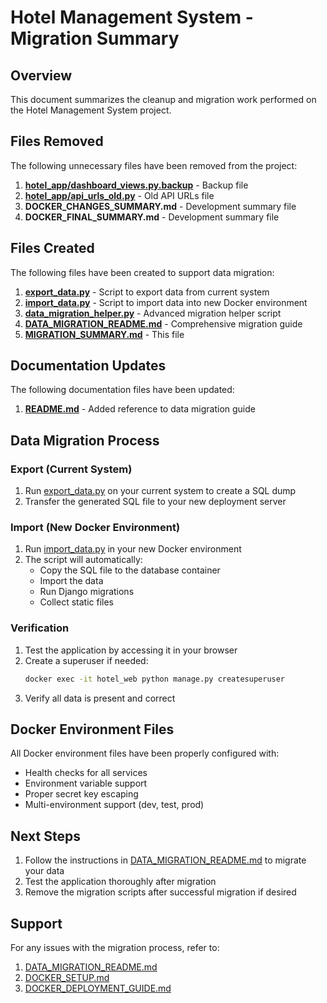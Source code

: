 # Hotel Management System - Migration Summary

## Overview

This document summarizes the cleanup and migration work performed on the Hotel Management System project.

## Files Removed

The following unnecessary files have been removed from the project:

1. **[hotel_app/dashboard_views.py.backup](file:///c%3A/Users/varun/Desktop/Victoireus%20internship/hotel_project/hotel_app/dashboard_views.py.backup)** - Backup file
2. **[hotel_app/api_urls_old.py](file:///c%3A/Users/varun/Desktop/Victoireus%20internship/hotel_project/hotel_app/api_urls_old.py)** - Old API URLs file
3. **DOCKER_CHANGES_SUMMARY.md** - Development summary file
4. **DOCKER_FINAL_SUMMARY.md** - Development summary file

## Files Created

The following files have been created to support data migration:

1. **[export_data.py](file:///c%3A/Users/varun/Desktop/Victoireus%20internship/hotel_project/export_data.py)** - Script to export data from current system
2. **[import_data.py](file:///c%3A/Users/varun/Desktop/Victoireus%20internship/hotel_project/import_data.py)** - Script to import data into new Docker environment
3. **[data_migration_helper.py](file:///c%3A/Users/varun/Desktop/Victoireus%20internship/hotel_project/data_migration_helper.py)** - Advanced migration helper script
4. **[DATA_MIGRATION_README.md](file:///c%3A/Users/varun/Desktop/Victoireus%20internship/hotel_project/DATA_MIGRATION_README.md)** - Comprehensive migration guide
5. **[MIGRATION_SUMMARY.md](file:///c%3A/Users/varun/Desktop/Victoireus%20internship/hotel_project/MIGRATION_SUMMARY.md)** - This file

## Documentation Updates

The following documentation files have been updated:

1. **[README.md](file:///c%3A/Users/varun/Desktop/Victoireus%20internship/hotel_project/README.md)** - Added reference to data migration guide

## Data Migration Process

### Export (Current System)

1. Run [export_data.py](file:///c%3A/Users/varun/Desktop/Victoireus%20internship/hotel_project/export_data.py) on your current system to create a SQL dump
2. Transfer the generated SQL file to your new deployment server

### Import (New Docker Environment)

1. Run [import_data.py](file:///c%3A/Users/varun/Desktop/Victoireus%20internship/hotel_project/import_data.py) in your new Docker environment
2. The script will automatically:
   - Copy the SQL file to the database container
   - Import the data
   - Run Django migrations
   - Collect static files

### Verification

1. Test the application by accessing it in your browser
2. Create a superuser if needed:
   ```bash
   docker exec -it hotel_web python manage.py createsuperuser
   ```
3. Verify all data is present and correct

## Docker Environment Files

All Docker environment files have been properly configured with:
- Health checks for all services
- Environment variable support
- Proper secret key escaping
- Multi-environment support (dev, test, prod)

## Next Steps

1. Follow the instructions in [DATA_MIGRATION_README.md](file:///c%3A/Users/varun/Desktop/Victoireus%20internship/hotel_project/DATA_MIGRATION_README.md) to migrate your data
2. Test the application thoroughly after migration
3. Remove the migration scripts after successful migration if desired

## Support

For any issues with the migration process, refer to:
1. [DATA_MIGRATION_README.md](file:///c%3A/Users/varun/Desktop/Victoireus%20internship/hotel_project/DATA_MIGRATION_README.md)
2. [DOCKER_SETUP.md](file:///c%3A/Users/varun/Desktop/Victoireus%20internship/hotel_project/DOCKER_SETUP.md)
3. [DOCKER_DEPLOYMENT_GUIDE.md](file:///c%3A/Users/varun/Desktop/Victoireus%20internship/hotel_project/DOCKER_DEPLOYMENT_GUIDE.md)